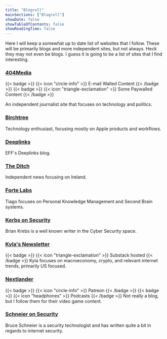 ```yaml
---
title: "Blogroll"
mainSections: ["Blogroll"]
showDate: false
showTableOfContents: false
showReadingTime: false
---
```


Here I will keep a somewhat up to date list of websites that I follow. These will be primarily blogs and more independent sites, but not always. Heck they may not even be blogs. I guess it is going to be a list of sites that I find interesting.

### [404Media](https://www.404media.co) 
{{< badge >}}
{{< icon "circle-info" >}}
  E-mail Walled Content
{{< /badge >}}
{{< badge >}}
{{< icon "triangle-exclamation" >}}
  Some Paywalled Content
{{< /badge >}}

An independent journalist site that focuses on technology and politics.

### [Birchtree](https://birchtree.me/)

Technology enthusiast, focusing mostly on Apple products and workflows.

### [Deeplinks](https://www.eff.org/deeplinks)

EFF's Deeplinks blog.

### [The Ditch](https://www.ontheditch.com/)

Independent news focusing on Ireland.

### [Forte Labs](https://fortelabs.com/blog/)

Tiago focuses on Personal Knowledge Management and Second Brain systems.


### [Kerbs on Security](https://krebsonsecurity.com)

Brian Krebs is a well known writer in the Cyber Security space.


### [Kyla's Newsletter](https://kyla.substack.com)
{{< badge >}}
{{< icon "triangle-exclamation" >}}
  Substack hosted
{{< /badge >}}
Kyla focuses on macroeconomy, crypto, and relevant internet trends, primarily US focused.

### [Nextlander](https://www.patreon.com/c/nextlander/posts)
{{< badge >}}
{{< icon "circle-info" >}}
  Patreon
{{< /badge >}}
{{< badge >}}
{{< icon "headphones" >}}
  Podcasts
{{< /badge >}}
Not really a blog, but I follow them for their video game content.

### [Schneier on Security](https://www.schneier.com)

Bruce Schneier is a security technologist and has written quite a bit in regards to internet security.
